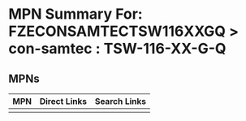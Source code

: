 



# MPN Summary For: FZECONSAMTECTSW116XXGQ > con-samtec : TSW-116-XX-G-Q

## MPNs
  

|MPN|Direct Links|Search Links|
| :--- | :--- | :--- |
||||
